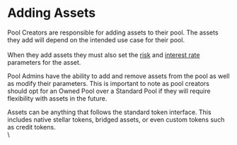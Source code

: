 # Adding Assets

Pool Creators are responsible for adding assets to their pool. The assets they add will depend on the intended use case for their pool. \
\
When they add assets they must also set the [risk](risk-parameters.md) and [interest rate](interest-rates.md) parameters for the asset.&#x20;

Pool Admins have the ability to add and remove assets from the pool as well as modify their parameters. This is important to note as pool creators should opt for an Owned Pool over a Standard Pool if they will require flexibility with assets in the future.

Assets can be anything that follows the standard token interface. This includes native stellar tokens, bridged assets, or even custom tokens such as credit tokens. \
\
